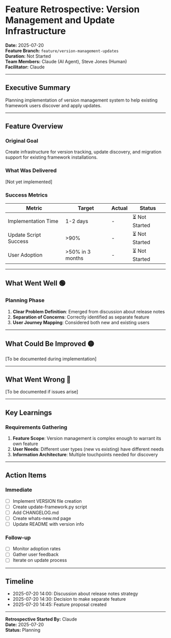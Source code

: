 # Feature Retrospective: Version Management and Update Infrastructure

**Date:** 2025-07-20  
**Feature Branch:** `feature/version-management-updates`  
**Duration:** Not Started  
**Team Members:** Claude (AI Agent), Steve Jones (Human)  
**Facilitator:** Claude

---

## Executive Summary

Planning implementation of version management system to help existing framework users discover and apply updates.

---

## Feature Overview

### Original Goal
Create infrastructure for version tracking, update discovery, and migration support for existing framework installations.

### What Was Delivered
[Not yet implemented]

### Success Metrics
| Metric | Target | Actual | Status |
|--------|--------|--------|--------|
| Implementation Time | 1-2 days | - | ⏳ Not Started |
| Update Script Success | >90% | - | ⏳ Not Started |
| User Adoption | >50% in 3 months | - | ⏳ Not Started |

---

## What Went Well 🟢

### Planning Phase
1. **Clear Problem Definition**: Emerged from discussion about release notes
2. **Separation of Concerns**: Correctly identified as separate feature
3. **User Journey Mapping**: Considered both new and existing users

---

## What Could Be Improved 🟡

[To be documented during implementation]

---

## What Went Wrong 🔴

[To be documented if issues arise]

---

## Key Learnings

### Requirements Gathering
1. **Feature Scope**: Version management is complex enough to warrant its own feature
2. **User Needs**: Different user types (new vs existing) have different needs
3. **Information Architecture**: Multiple touchpoints needed for discovery

---

## Action Items

### Immediate
- [ ] Implement VERSION file creation
- [ ] Create update-framework.py script
- [ ] Add CHANGELOG.md
- [ ] Create whats-new.md page
- [ ] Update README with version info

### Follow-up
- [ ] Monitor adoption rates
- [ ] Gather user feedback
- [ ] Iterate on update process

---

## Timeline

- 2025-07-20 14:00: Discussion about release notes strategy
- 2025-07-20 14:30: Decision to make separate feature
- 2025-07-20 14:45: Feature proposal created

---

**Retrospective Started By:** Claude  
**Date:** 2025-07-20  
**Status:** Planning

<!-- SELF-REVIEW CHECKPOINT
Before finalizing, verify:
- All required sections are complete
- Content addresses original requirements
- Technical accuracy and consistency
- No gaps or contradictions
-->